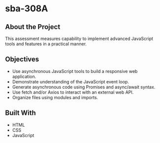 # sba-308A

## About the Project

This assessment measures capability to implement advanced JavaScript tools and features in a practical manner.

## Objectives

-   Use asynchronous JavaScript tools to build a responsive web application.
-   Demonstrate understanding of the JavaScript event loop.
-   Generate asynchronous code using Promises and async/await syntax.
-   Use fetch and/or Axios to interact with an external web API.
-   Organize files using modules and imports.

## Built With

-   HTML
-   CSS
-   JavaScript
